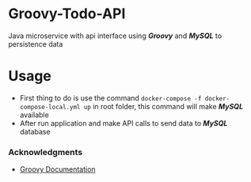 # Groovy-Todo-API
Java microservice with api interface using ***Groovy*** and ***MySQL*** to persistence data

# Usage
* First thing to do is use the command `docker-compose -f docker-compose-local.yml up` in root folder, this command will make ***MySQL*** available
* After run application and make API calls to send data to ***MySQL*** database

### Acknowledgments
* [Groovy Documentation](http://groovy-lang.org/)
